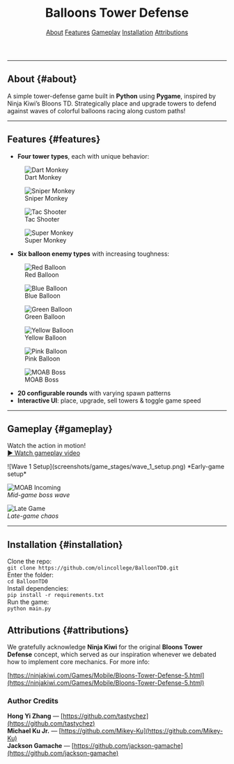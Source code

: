 

<link rel="stylesheet" href="style.css">

<header class="site-header">
  <h1>Balloons Tower Defense</h1>
  <nav class="site-nav">
    <a href="#about">About</a>
    <a href="#features">Features</a>
    <a href="#gameplay">Gameplay</a>
    <a href="#installation">Installation</a>
    <a href="#attributions">Attributions</a>
  </nav>
</header>

<hr />

## About {#about}

A simple tower-defense game built in **Python** using **Pygame**, inspired by Ninja Kiwi’s Bloons TD. Strategically place and upgrade towers to defend against waves of colorful balloons racing along custom paths!

<hr />

## Features {#features}

- **Four tower types**, each with unique behavior:

<div class="tower-grid">
  <figure class="tower-item">
    <img src="screenshots/monkey_images/dart_monkey.png" alt="Dart Monkey">
    <figcaption>Dart Monkey</figcaption>
  </figure>
  <figure class="tower-item">
    <img src="screenshots/monkey_images/sniper_monkey.png" alt="Sniper Monkey">
    <figcaption>Sniper Monkey</figcaption>
  </figure>
  <figure class="tower-item">
    <img src="screenshots/monkey_images/tac_tower.png" alt="Tac Shooter">
    <figcaption>Tac Shooter</figcaption>
  </figure>
  <figure class="tower-item">
    <img src="screenshots/monkey_images/super_monkey.png" alt="Super Monkey">
    <figcaption>Super Monkey</figcaption>
  </figure>
</div>

- **Six balloon enemy types** with increasing toughness:

<div class="balloon-grid">
  <figure class="balloon-item">
    <img src="screenshots/balloon_images/red_balloon.png" alt="Red Balloon">
    <figcaption>Red Balloon</figcaption>
  </figure>
  <figure class="balloon-item">
    <img src="screenshots/balloon_images/blue_balloon.png" alt="Blue Balloon">
    <figcaption>Blue Balloon</figcaption>
  </figure>
  <figure class="balloon-item">
    <img src="screenshots/balloon_images/green_balloon.png" alt="Green Balloon">
    <figcaption>Green Balloon</figcaption>
  </figure>
  <figure class="balloon-item">
    <img src="screenshots/balloon_images/yellow_balloon.png" alt="Yellow Balloon">
    <figcaption>Yellow Balloon</figcaption>
  </figure>
  <figure class="balloon-item">
    <img src="screenshots/balloon_images/pink_balloon.png" alt="Pink Balloon">
    <figcaption>Pink Balloon</figcaption>
  </figure>
  <figure class="balloon-item">
    <img src="screenshots/balloon_images/moab.png" alt="MOAB Boss">
    <figcaption>MOAB Boss</figcaption>
  </figure>
</div>


- **20 configurable rounds** with varying spawn patterns  
- **Interactive UI**: place, upgrade, sell towers & toggle game speed  

<hr />

## Gameplay {#gameplay}

Watch the action in motion!  
[▶️ Watch gameplay video](https://youtu.be/<your-video-id>)

<div class="screenshot-grid">
  <!-- Screenshot 1 -->
  ![Wave 1 Setup](screenshots/game_stages/wave_1_setup.png)  
  *Early-game setup*

  <!-- Screenshot 2 -->
  ![MOAB Incoming](screenshots/game_stages/moab_setup2.png)  
  *Mid-game boss wave*

  <!-- Screenshot 3 -->
  ![Late Game](screenshots/game_stages/last_round.png)  
  *Late-game chaos*
</div>

<hr />

## Installation {#installation}

Clone the repo: <br>`git clone https://github.com/olincollege/BalloonTD0.git`<br>
Enter the folder: <br> `cd BalloonTD0` <br>
Install dependencies: <br> `pip install -r requirements.txt`<br> 
Run the game: <br> `python main.py` <br>



## Attributions {#attributions}

We gratefully acknowledge **Ninja Kiwi** for the original **Bloons Tower Defense** concept, which served as our inspiration whenever we debated how to implement core mechanics. For more info:  

[https://ninjakiwi.com/Games/Mobile/Bloons-Tower-Defense-5.html](https://ninjakiwi.com/Games/Mobile/Bloons-Tower-Defense-5.html)

### Author Credits
 **Hong Yi Zhang** — [https://github.com/tastychez](https://github.com/tastychez)  <br>
 **Michael Ku Jr.** — [https://github.com/Mikey-Ku](https://github.com/Mikey-Ku) <br>
 **Jackson Gamache** — [https://github.com/jackson-gamache](https://github.com/jackson-gamache)<br>

<!-- Smooth scrolling & header offset fix -->
<script>
  document.querySelectorAll('.site-nav a[href^="#"]').forEach(anchor => {
    anchor.addEventListener('click', function(e) {
      e.preventDefault();
      const headerH = document.querySelector('.site-header').offsetHeight;
      const id = this.getAttribute('href').slice(1);
      const target = document.getElementById(id);
      if (!target) return;
      const y = target.getBoundingClientRect().top + window.pageYOffset - headerH;
      window.scrollTo({ top: y, behavior: 'smooth' });
    });
  });
</script>
